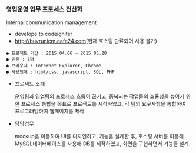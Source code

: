### 영업운영 업무 프로세스 전산화
Internal communication management
- develope to codeigniter
- <http://buyrunicm.cafe24.com>(현재 호스팅 만료되어 사용 불가)

```
● 프로젝트 기간 : 2015.04.06 ~ 2015.05.28
● 인원 : 1명
● 브라우저 : Internet Explorer, Chrome
● 사용언어 : html/css, javascript, SQL, PHP
```
* 프로젝트 소개

  운영팀과 영업팀의 프로세스 흐름이 끊기고, 중복되는 작업들의 효율성을 높이기 위한 프로세스 통합을 목표로 프로젝트를 시작하였고, 각 팀의 요구사항을 통합하여 프로그래밍하여 웹페이지를 제작

* 담당업무
 
  mockup을 이용하여 UI를 디자인하고, 기능을 설계한 후, 호스팅 서버를 이용해 MySQL데이터베이스를 사용해 DB를 제작하였고, 화면을 구현하면서 기능을 설계. 
